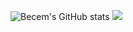 ![Becem's GitHub stats](https://github-readme-stats.vercel.app/api?username=becem-gharbi&show_icons=true&theme=transparent&hide_border=true)
![](https://hit.yhype.me/github/profile?user_id=99251251)
